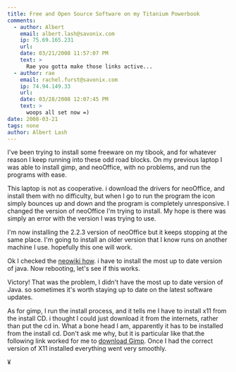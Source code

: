 ```yaml
---
title: Free and Open Source Software on my Titanium Powerbook
comments:
  - author: Albert
    email: albert.lash@savonix.com
    ip: 75.69.165.231
    url:
    date: 03/21/2008 11:57:07 PM
    text: >
      Rae you gotta make those links active...
  - author: rae
    email: rachel.furst@savonix.com
    ip: 74.94.149.33
    url:
    date: 03/28/2008 12:07:45 PM
    text: >
      woops all set now =)
date: 2008-03-21
tags: none
author: Albert Lash
---
```

I've been trying to install some freeware on my tibook, and for whatever reason I keep running into these odd road blocks. On my previous laptop I was able to install gimp, and neoOffice, with no problems, and run the programs with ease.

This laptop is not as cooperative. i download the drivers for neoOffice, and install them with no difficulty, but when I go to run the program the icon simply bounces up and down and the program is completely unresponsive. I changed the version of neoOffice I'm trying to install. My hope is there was simply an error with the version I was trying to use.

I'm now installing the 2.2.3 version of neoOffice but it keeps stopping at the same place. I'm going to install an older version that I know runs on another machine I use. hopefully this one will work.

Ok I checked the <a href="http://neowiki.neooffice.org/index.php/Troubleshooting_Tips#Check_for_an_up-to-date_Java_version" rel="nofollow">neowiki how</a>. i have to install the most up to date version of java. Now rebooting, let's see if this works.

Victory! That was the problem, I didn't have the most up to date version of Java. so sometimes it's worth staying up to date on the latest software updates.

As for gimp, I run the install process, and it tells me I have to install x11 from the install CD. i thought I could just download it from the internets, rather than put the cd in. What a bone head I am, apparently it has to be installed from the install cd. Don't ask me why, but it is particular like that.the following link worked for me to <a href="http://sourceforge.net/project/downloading.php?groupname=gimp-app&amp;filename=Gimp-2.2.11.dmg&amp;use_mirror=internap" rel="nofollow">download Gimp</a>. Once I had the correct version of X11 installed everything went very smoothly.

¥

